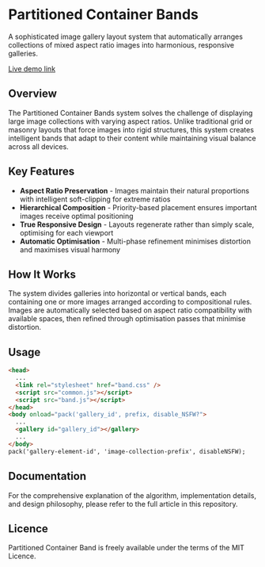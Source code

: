 # Partitioned Container Bands

A sophisticated image gallery layout system that automatically arranges collections of mixed aspect ratio images into harmonious, responsive galleries.

[Live demo link](https://curioustorvald.com/partband/)

## Overview

The Partitioned Container Bands system solves the challenge of displaying large image collections with varying aspect ratios. Unlike traditional grid or masonry layouts that force images into rigid structures, this system creates intelligent bands that adapt to their content while maintaining visual balance across all devices.

## Key Features

- **Aspect Ratio Preservation** - Images maintain their natural proportions with intelligent soft-clipping for extreme ratios
- **Hierarchical Composition** - Priority-based placement ensures important images receive optimal positioning
- **True Responsive Design** - Layouts regenerate rather than simply scale, optimising for each viewport
- **Automatic Optimisation** - Multi-phase refinement minimises distortion and maximises visual harmony

## How It Works

The system divides galleries into horizontal or vertical bands, each containing one or more images arranged according to compositional rules. Images are automatically selected based on aspect ratio compatibility with available spaces, then refined through optimisation passes that minimise distortion.

## Usage

```html
<head>
  ...
  <link rel="stylesheet" href="band.css" />
  <script src="common.js"></script>
  <script src="band.js"></script>
</head>
<body onload="pack('gallery_id', prefix, disable_NSFW?">
  ...
  <gallery id="gallery_id"></gallery>
  ...
</body>
pack('gallery-element-id', 'image-collection-prefix', disableNSFW);
```

## Documentation

For the comprehensive explanation of the algorithm, implementation details, and design philosophy, please refer to the full article in this repository.

## Licence

Partitioned Container Band is freely available under the terms of the MIT Licence.
